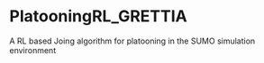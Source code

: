 # PlatooningRL_GRETTIA
A RL based Joing algorithm for platooning in the SUMO simulation environment
